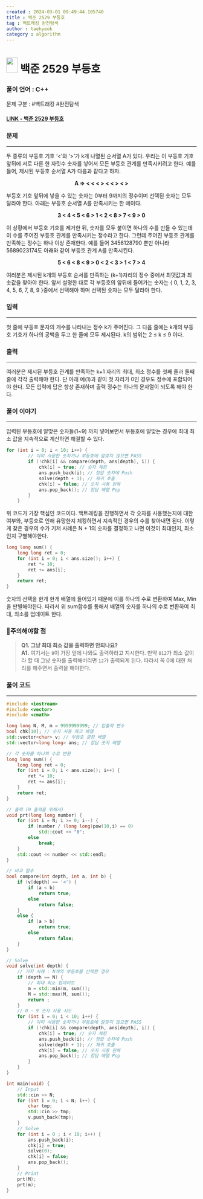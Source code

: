```yaml
---
created : 2024-03-01 09:49:44.105740
title : 백준 2529 부등호
tag : 백트래킹 완전탐색
author : taehyeok
category : algorithm
---
```

# <img src="https://d2gd6pc034wcta.cloudfront.net/tier/10.svg" width="30" height="40"> 백준 2529 부등호


### 풀이 언어 : C++

문제 구분 : #백트래킹 #완전탐색
#### [LINK - 백준 2529 부등호](https://www.acmicpc.net/problem/2529)

### 문제

<hr>


두 종류의 부등호 기호 ‘<’와 ‘>’가 k개 나열된 순서열 A가 있다. 우리는 이 부등호 기호 앞뒤에 서로 다른 한 자릿수 숫자를 넣어서 모든 부등호 관계를 만족시키려고 한다. 예를 들어, 제시된 부등호 순서열 A가 다음과 같다고 하자. 

<center>

**A ⇒ < < < > < < > < >** </center>  
  
부등호 기호 앞뒤에 넣을 수 있는 숫자는 0부터 9까지의 정수이며 선택된 숫자는 모두 달라야 한다. 아래는 부등호 순서열 A를 만족시키는 한 예이다. 

<center>

**3 < 4 < 5 < 6 > 1 < 2 < 8 > 7 < 9 > 0** </center>  

이 상황에서 부등호 기호를 제거한 뒤, 숫자를 모두 붙이면 하나의 수를 만들 수 있는데 이 수를 주어진 부등호 관계를 만족시키는 정수라고 한다. 그런데 주어진 부등호 관계를 만족하는 정수는 하나 이상 존재한다. 예를 들어 3456128790 뿐만 아니라 5689023174도 아래와 같이 부등호 관계 A를 만족시킨다. 

<center>

**5 < 6 < 8 < 9 > 0 < 2 < 3 > 1 < 7 > 4** </center>  

여러분은 제시된 k개의 부등호 순서를 만족하는 (k+1)자리의 정수 중에서 최댓값과 최솟값을 찾아야 한다. 앞서 설명한 대로 각 부등호의 앞뒤에 들어가는 숫자는 { 0, 1, 2, 3, 4, 5, 6, 7, 8, 9 }중에서 선택해야 하며 선택된 숫자는 모두 달라야 한다. 

### 입력

<hr>


첫 줄에 부등호 문자의 개수를 나타내는 정수 k가 주어진다. 그 다음 줄에는 k개의 부등호 기호가 하나의 공백을 두고 한 줄에 모두 제시된다. k의 범위는 2 ≤ k ≤ 9 이다.

### 출력

<hr>


여러분은 제시된 부등호 관계를 만족하는 k+1 자리의 최대, 최소 정수를 첫째 줄과 둘째 줄에 각각 출력해야 한다. 단 아래 예(1)과 같이 첫 자리가 0인 경우도 정수에 포함되어야 한다. 모든 입력에 답은 항상 존재하며 출력 정수는 하나의 문자열이 되도록 해야 한다.
### 풀이 이야기

<hr>


입력된 부등호에 알맞은 숫자들(1~9) 까지 넣어보면서 부등호에 알맞는 경우에 최대 최소 값을 지속적으로 계산하면 해결할 수 있다.
``` c++
for (int i = 0; i < 10; i++) {
        // 이미 사용한 숫자거나 부등호에 알맞지 않으면 PASS
        if (!chk[i] && compare(depth, ans[depth], i)) {
            chk[i] = true; // 숫자 체킹
            ans.push_back(i); // 정답 숫자에 Push
            solve(depth + 1); // 재귀 호출
            chk[i] = false; // 숫자 사용 원복
            ans.pop_back(); // 정답 배열 Pop
        }
    }
```
위 코드가 가장 핵심인 코드이다. 백트래킹을 진행하면서 각 숫자를 사용했는지에 대한 여부와, 부등호로 인해 유망한지 체킹하면서 지속적인 경우의 수를 찾아내면 된다. 이렇게 찾은 경우의 수가 기저 사례은 N + 1의 숫자를 결정하고 나면 이것이 최대인지, 최소인지 구별해야한다.

```c++
long long sum() {
    long long ret = 0;
    for (int i = 0; i < ans.size(); i++) {
        ret *= 10;
        ret += ans[i];
    }
    return ret;
}
```

숫자의 선택을 한개 한개 배열에 들어있기 때문에 이를 하나의 수로 변환하여 Max, Min을 판별해야한다. 따라서 위 sum함수를 통해서 배열의 숫자를 하나의 수로 변환하여 최대, 최소를 업데이트 한다.

### 🚨주의해야할 점
>**Q1. 그냥 최대 최소 값을 출력하면 안되나요?**  
>**A1.** 여기서는 `0`이 가장 앞에 나와도 출력하라고 지시한다. 만약 `012`가 최소 값이라 할 때 그냥 숫자를 출력해버리면 `12`가 출력되게 된다. 따라서 꼭 0에 대한 처리를 해주면서 출력을 해야한다.


### 풀이 코드

<hr>


``` c++
#include <iostream>
#include <vector>
#include <cmath>

long long N, M, m = 9999999999; // 입출력 변수
bool chk[10]; // 숫자 사용 체크 배열
std::vector<char> v; // 부등호 결정 배열
std::vector<long long> ans; // 정답 숫자 배열

// 각 숫자를 하나의 수로 변환
long long sum() {
    long long ret = 0;
    for (int i = 0; i < ans.size(); i++) {
        ret *= 10;
        ret += ans[i];
    }
    return ret;
}

// 출력 (0 출력을 위해서)
void prt(long long number) {
    for (int i = N; i >= 0; i--) {
        if (number / (long long)pow(10,i) == 0)
            std::cout << "0";
        else
            break;
    }
    std::cout << number << std::endl;
}

// 비교 함수
bool compare(int depth, int a, int b) {
    if (v[depth] == '<') {
        if (a < b)
            return true;
        else
            return false;
    }
    else {
        if (a > b)
            return true;
        else
            return false;
    }
}

// Solve
void solve(int depth) {
    // 기저 사례 : N개의 부등호를 선택한 경우
    if (depth == N) {
        // 최대 최소 업데이트
        m = std::min(m, sum());
        M = std::max(M, sum());
        return ;
    }
    // 0 ~ 9 숫자 사용 시도
    for (int i = 0; i < 10; i++) {
        // 이미 사용한 숫자거나 부등호에 알맞지 않으면 PASS
        if (!chk[i] && compare(depth, ans[depth], i)) {
            chk[i] = true; // 숫자 체킹
            ans.push_back(i); // 정답 숫자에 Push
            solve(depth + 1); // 재귀 호출
            chk[i] = false; // 숫자 사용 원복
            ans.pop_back(); // 정답 배열 Pop
        }
    }
}

int main(void) {
    // Input
    std::cin >> N;
    for (int i = 0; i < N; i++) {
        char tmp;
        std::cin >> tmp;
        v.push_back(tmp);
    }
    // Solve
    for (int i = 0 ; i < 10; i++) {
        ans.push_back(i);
        chk[i] = true;
        solve(0);
        chk[i] = false;
        ans.pop_back();
    }
    // Print
    prt(M);
    prt(m);
}
```
